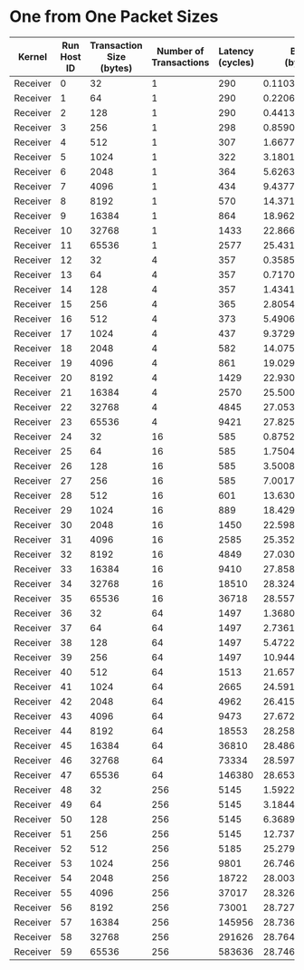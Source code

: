 # One from One Packet Sizes

| Kernel | Run Host ID | Transaction Size (bytes) | Number of Transactions | Latency (cycles) | Bandwidth (bytes/cycle) |
|---|---|---|---|---|---|
| Receiver | 0 | 32 | 1 | 290 | 0.1103448275862069 |
| Receiver | 1 | 64 | 1 | 290 | 0.2206896551724138 |
| Receiver | 2 | 128 | 1 | 290 | 0.4413793103448276 |
| Receiver | 3 | 256 | 1 | 298 | 0.8590604026845637 |
| Receiver | 4 | 512 | 1 | 307 | 1.6677524429967427 |
| Receiver | 5 | 1024 | 1 | 322 | 3.1801242236024843 |
| Receiver | 6 | 2048 | 1 | 364 | 5.626373626373627 |
| Receiver | 7 | 4096 | 1 | 434 | 9.43778801843318 |
| Receiver | 8 | 8192 | 1 | 570 | 14.371929824561404 |
| Receiver | 9 | 16384 | 1 | 864 | 18.962962962962962 |
| Receiver | 10 | 32768 | 1 | 1433 | 22.866713189113746 |
| Receiver | 11 | 65536 | 1 | 2577 | 25.431121459060922 |
| Receiver | 12 | 32 | 4 | 357 | 0.3585434173669468 |
| Receiver | 13 | 64 | 4 | 357 | 0.7170868347338936 |
| Receiver | 14 | 128 | 4 | 357 | 1.4341736694677871 |
| Receiver | 15 | 256 | 4 | 365 | 2.8054794520547945 |
| Receiver | 16 | 512 | 4 | 373 | 5.490616621983914 |
| Receiver | 17 | 1024 | 4 | 437 | 9.37299771167048 |
| Receiver | 18 | 2048 | 4 | 582 | 14.075601374570446 |
| Receiver | 19 | 4096 | 4 | 861 | 19.02903600464576 |
| Receiver | 20 | 8192 | 4 | 1429 | 22.93072078376487 |
| Receiver | 21 | 16384 | 4 | 2570 | 25.500389105058368 |
| Receiver | 22 | 32768 | 4 | 4845 | 27.053044375644994 |
| Receiver | 23 | 65536 | 4 | 9421 | 27.825496231822523 |
| Receiver | 24 | 32 | 16 | 585 | 0.8752136752136752 |
| Receiver | 25 | 64 | 16 | 585 | 1.7504273504273504 |
| Receiver | 26 | 128 | 16 | 585 | 3.500854700854701 |
| Receiver | 27 | 256 | 16 | 585 | 7.001709401709402 |
| Receiver | 28 | 512 | 16 | 601 | 13.630615640599002 |
| Receiver | 29 | 1024 | 16 | 889 | 18.429696287964006 |
| Receiver | 30 | 2048 | 16 | 1450 | 22.59862068965517 |
| Receiver | 31 | 4096 | 16 | 2585 | 25.352417794970986 |
| Receiver | 32 | 8192 | 16 | 4849 | 27.03072798515158 |
| Receiver | 33 | 16384 | 16 | 9410 | 27.858023379383635 |
| Receiver | 34 | 32768 | 16 | 18510 | 28.324581307401406 |
| Receiver | 35 | 65536 | 16 | 36718 | 28.557546707337 |
| Receiver | 36 | 32 | 64 | 1497 | 1.3680694722778892 |
| Receiver | 37 | 64 | 64 | 1497 | 2.7361389445557784 |
| Receiver | 38 | 128 | 64 | 1497 | 5.472277889111557 |
| Receiver | 39 | 256 | 64 | 1497 | 10.944555778223114 |
| Receiver | 40 | 512 | 64 | 1513 | 21.657633840052874 |
| Receiver | 41 | 1024 | 64 | 2665 | 24.591369606003752 |
| Receiver | 42 | 2048 | 64 | 4962 | 26.41515517936316 |
| Receiver | 43 | 4096 | 64 | 9473 | 27.672754143354798 |
| Receiver | 44 | 8192 | 64 | 18553 | 28.258933865143103 |
| Receiver | 45 | 16384 | 64 | 36810 | 28.486172235805487 |
| Receiver | 46 | 32768 | 64 | 73334 | 28.59726729757002 |
| Receiver | 47 | 65536 | 64 | 146380 | 28.653531903265474 |
| Receiver | 48 | 32 | 256 | 5145 | 1.5922254616132168 |
| Receiver | 49 | 64 | 256 | 5145 | 3.1844509232264335 |
| Receiver | 50 | 128 | 256 | 5145 | 6.368901846452867 |
| Receiver | 51 | 256 | 256 | 5145 | 12.737803692905734 |
| Receiver | 52 | 512 | 256 | 5185 | 25.27907425265188 |
| Receiver | 53 | 1024 | 256 | 9801 | 26.74665850423426 |
| Receiver | 54 | 2048 | 256 | 18722 | 28.00384574297618 |
| Receiver | 55 | 4096 | 256 | 37017 | 28.32687684037064 |
| Receiver | 56 | 8192 | 256 | 73001 | 28.727716058684127 |
| Receiver | 57 | 16384 | 256 | 145956 | 28.736769985475075 |
| Receiver | 58 | 32768 | 256 | 291626 | 28.764952370501945 |
| Receiver | 59 | 65536 | 256 | 583636 | 28.7460266330384 |
